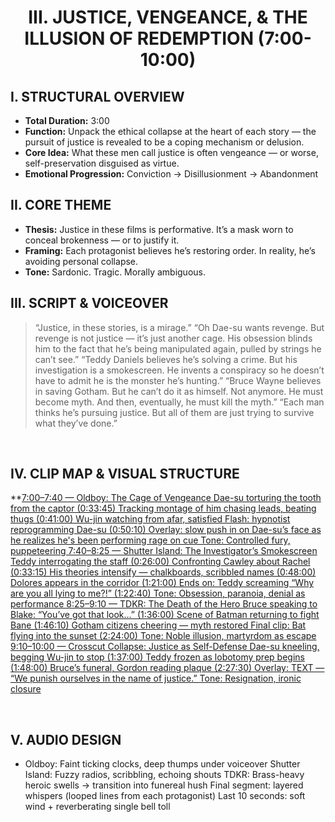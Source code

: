 <h1 align="center">III. JUSTICE, VENGEANCE, & THE ILLUSION OF REDEMPTION (7:00-10:00)</h1>

## I. STRUCTURAL OVERVIEW

- **Total Duration:** 3:00
- **Function:** Unpack the ethical collapse at the heart of each story — the pursuit of justice is revealed to be a coping mechanism or delusion.
- **Core Idea:** What these men call justice is often vengeance — or worse, self-preservation disguised as virtue.
- **Emotional Progression:** Conviction → Disillusionment → Abandonment
&nbsp;


## II. CORE THEME 
- **Thesis:** Justice in these films is performative. It’s a mask worn to conceal brokenness — or to justify it.
- **Framing:** Each protagonist believes he’s restoring order. In reality, he’s avoiding personal collapse.
- **Tone:** Sardonic. Tragic. Morally ambiguous.
&nbsp;


## III. SCRIPT & VOICEOVER
> “Justice, in these stories, is a mirage.”
“Oh Dae-su wants revenge. But revenge is not justice — it’s just another cage. His obsession blinds him to the fact that he’s being manipulated again, pulled by strings he can’t see.”
“Teddy Daniels believes he’s solving a crime. But his investigation is a smokescreen. He invents a conspiracy so he doesn’t have to admit he is the monster he’s hunting.”
“Bruce Wayne believes in saving Gotham. But he can’t do it as himself. Not anymore. He must become myth. And then, eventually, he must kill the myth.”
“Each man thinks he’s pursuing justice. But all of them are just trying to survive what they’ve done.”

&nbsp;


## IV. CLIP MAP & VISUAL STRUCTURE

**<ins>7:00–7:40 — Oldboy: The Cage of Vengeance
Dae-su torturing the tooth from the captor (0:33:45)
Tracking montage of him chasing leads, beating thugs (0:41:00)
Wu-jin watching from afar, satisfied
Flash: hypnotist reprogramming Dae-su (0:50:10)
Overlay: slow push in on Dae-su’s face as he realizes he's been performing rage on cue
Tone: Controlled fury, puppeteering
7:40–8:25 — Shutter Island: The Investigator’s Smokescreen
Teddy interrogating the staff (0:26:00)
Confronting Cawley about Rachel (0:33:15)
His theories intensify — chalkboards, scribbled names (0:48:00)
Dolores appears in the corridor (1:21:00)
Ends on: Teddy screaming “Why are you all lying to me?!” (1:22:40)
Tone: Obsession, paranoia, denial as performance
8:25–9:10 — TDKR: The Death of the Hero
Bruce speaking to Blake: “You’ve got that look…” (1:36:00)
Scene of Batman returning to fight Bane (1:46:10)
Gotham citizens cheering — myth restored
Final clip: Bat flying into the sunset (2:24:00)
Tone: Noble illusion, martyrdom as escape
9:10–10:00 — Crosscut Collapse: Justice as Self-Defense
Dae-su kneeling, begging Wu-jin to stop (1:37:00)
Teddy frozen as lobotomy prep begins (1:48:00)
Bruce’s funeral, Gordon reading plaque (2:27:30)
Overlay: TEXT — “We punish ourselves in the name of justice.”
Tone: Resignation, ironic closure


&nbsp;

## V. AUDIO DESIGN
- Oldboy: Faint ticking clocks, deep thumps under voiceover
Shutter Island: Fuzzy radios, scribbling, echoing shouts
TDKR: Brass-heavy heroic swells → transition into funereal hush
Final segment: layered whispers (looped lines from each protagonist)
Last 10 seconds: soft wind + reverberating single bell toll



